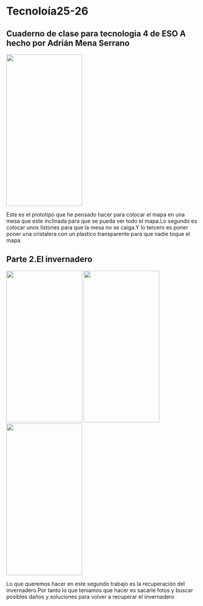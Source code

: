 # Tecnoloía25-26
## Cuaderno de clase para tecnologia 4 de ESO A hecho por Adrián Mena Serrano

<img src="imagenestecnología/IMG_7926.jpeg" width="200" height="400" />

Este es el prototipo que he pensado hacer para colocar el mapa en una mesa que este inclinada para que se pueda ver todo el mapa.Lo segundo es colocar unos listones para que la mesa no se caiga.Y lo tercero es poner poner una cristalera con un plastico transparente para que nadie toque el mapa.
## Parte 2.El invernadero
<img src="imagenestecnología/invernadero.jpg" width="200" height="400" /> <img src="imagenestecnología/IMG_7739.jpeg" width="200" height="400" /> <img src="imagenestecnología/IMG_7741.jpeg" width="200" height="400" /> 

Lo que queremos hacer en este segundo trabajo es la recuperación del invernadero.Por tanto lo que teniamos que hacer es sacarle fotos y buscar posibles daños y soluciones para volver a recuperar el invernadero


